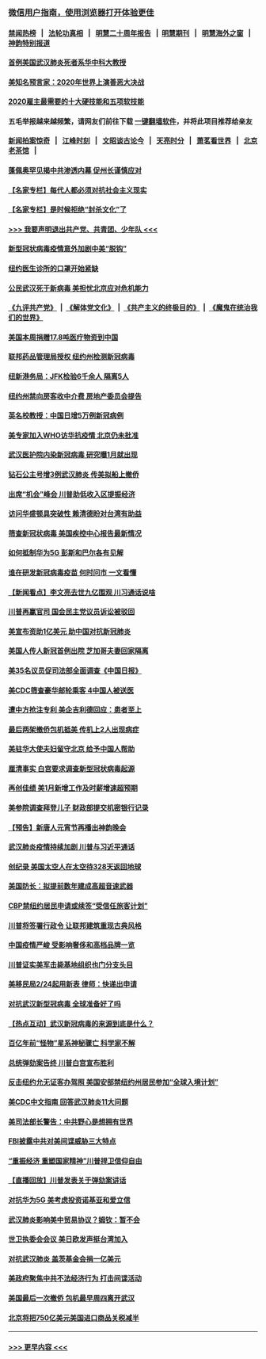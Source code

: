 ### [微信用户指南，使用浏览器打开体验更佳](https://github.com/gfw-breaker/banned-news1/blob/master/indexes/wechat-guide.md?t=0)
#### [禁闻热榜](热点新闻.md?t=0)  &nbsp;&nbsp;|&nbsp;&nbsp; [法轮功真相](https://github.com/gfw-breaker/truth/blob/master/README.md?t=0) &nbsp;&nbsp;|&nbsp;&nbsp; [明慧二十周年报告](https://github.com/gfw-breaker/mh-reports/blob/master/README.md?t=0) &nbsp;&nbsp;|&nbsp;&nbsp;[明慧期刊](https://github.com/gfw-breaker/mh-qikan) &nbsp;&nbsp;|&nbsp;&nbsp; [明慧海外之窗](https://github.com/gfw-breaker/mh-news/blob/master/README.md?t=0) &nbsp;&nbsp;|&nbsp;&nbsp; [神韵特别报道](https://github.com/gfw-breaker/mh-news/blob/master/shenyun.md?t=0)
#### [首例美国武汉肺炎死者系华中科大教授](../pages/nsc412/n11855500.md?t=02100244) 
#### [美知名预言家：2020年世界上演善恶大决战](../pages/nsc412/n11855418.md?t=02100244) 
#### [2020雇主最需要的十大硬技能和五项软技能](../pages/nsc412/n11850953.md?t=02100244) 
#### 五毛举报越来越频繁，请网友们前往下载 [一键翻墙软件](https://github.com/gfw-breaker/ssr-accounts)，并将此项目推荐给亲友
#### [新闻拍案惊奇](https://github.com/gfw-breaker/banned-news1/blob/master/pages/link4.md) &nbsp;&nbsp;|&nbsp;&nbsp; [江峰时刻](https://github.com/gfw-breaker/banned-news1/blob/master/pages/link4.md) &nbsp;&nbsp;|&nbsp;&nbsp; [文昭谈古论今](https://github.com/gfw-breaker/banned-news1/blob/master/pages/link4.md) &nbsp;&nbsp;|&nbsp;&nbsp; [天亮时分](https://github.com/gfw-breaker/banned-news1/blob/master/pages/link4.md) &nbsp;&nbsp;|&nbsp;&nbsp; [萧茗看世界](https://github.com/gfw-breaker/banned-news1/blob/master/pages/link4.md) &nbsp;&nbsp;|&nbsp;&nbsp; [北京老茶馆](https://github.com/gfw-breaker/banned-news1/blob/master/pages/link4.md) &nbsp;&nbsp;|&nbsp;&nbsp; 
#### [蓬佩奥罕见揭中共渗透内幕 促州长谨慎应对](../pages/nsc412/n11854685.md?t=02100244) 
#### [【名家专栏】每代人都必须对抗社会主义现实](../pages/nsc412/n11831412.md?t=02100244) 
#### [【名家专栏】是时候拒绝“封杀文化”了](../pages/nsc412/n11814093.md?t=02100244) 
#### [>>> 我要声明退出共产党、共青团、少年队 <<<](https://github.com/begood0513/goodnews/blob/master/quit/letter.md) 
#### [新型冠状病毒疫情意外加剧中美“脱钩”](../pages/nsc412/n11854475.md?t=02100244) 
#### [纽约医生诊所的口罩开始紧缺](../pages/nsc412/n11853364.md?t=02100244) 
#### [公民武汉死于新病毒 美担忧北京应对危机能力](../pages/nsc412/n11854331.md?t=02100244) 
#### [《九评共产党》](https://github.com/begood0513/9ping.md/blob/master/README.md) &nbsp;|&nbsp; [《解体党文化》](../../../../jtdwh.md/blob/master/README.md)  &nbsp;|&nbsp; [《共产主义的终极目的》](../../../../gczydzjmd.md/blob/master/README.md) &nbsp;|&nbsp; [《魔鬼在统治我们的世界》](../../../../mgztzwmdsj.md/blob/master/README.md) 
#### [美国本周捐赠17.8吨医疗物资到中国](../pages/nsc412/n11854269.md?t=02100244) 
#### [联邦药品管理局授权  纽约州检测新冠病毒](../pages/nsc412/n11853371.md?t=02100244) 
#### [纽新港务局：JFK检验6千余人  隔离5人](../pages/nsc412/n11853366.md?t=02100244) 
#### [纽约州禁向房客收中介费  房地产委员会提告](../pages/nsc412/n11853360.md?t=02100244) 
#### [英名校教授：中国日增5万例新冠病例](../pages/nsc412/n11854174.md?t=02100244) 
#### [美专家加入WHO访华抗疫情 北京仍未批准](../pages/nsc412/n11854043.md?t=02100244) 
#### [武汉医护院内染新冠病毒 研究曝1月就出现](../pages/nsc412/n11852928.md?t=02100244) 
#### [钻石公主号增3例武汉肺炎 传美拟船上撤侨](../pages/nsc412/n11853240.md?t=02100244) 
#### [出席“机会”峰会 川普助低收入区提振经济](../pages/nsc412/n11853232.md?t=02100244) 
#### [访问华盛顿具突破性 赖清德盼对台湾有助益](../pages/nsc412/n11853129.md?t=02100244) 
#### [筛查新冠状病毒 美国疾控中心报告最新情况](../pages/nsc412/n11853070.md?t=02100244) 
#### [如何抵制华为5G 彭斯和巴尔各有见解](../pages/nsc412/n11852535.md?t=02100244) 
#### [谁在研发新冠病毒疫苗 何时问市 一文看懂](../pages/nsc412/n11852840.md?t=02100244) 
#### [【新闻看点】李文亮去世九亿围观 川习通话说啥](../pages/nsc412/n11852360.md?t=02100244) 
#### [川普再赢官司 国会民主党议员诉讼被驳回](../pages/nsc412/n11852287.md?t=02100244) 
#### [美宣布资助1亿美元 助中国对抗新冠肺炎](../pages/nsc412/n11852531.md?t=02100244) 
#### [美国人传人新冠首例出院 芝加哥夫妻回家隔离](../pages/nsc412/n11852452.md?t=02100244) 
#### [美35名议员促司法部全面调查《中国日报》](../pages/nsc412/n11852435.md?t=02100244) 
#### [美CDC筛查豪华邮轮乘客 4中国人被送医](../pages/nsc412/n11852085.md?t=02100244) 
#### [遭中方抢注专利 美企吉利德回应：患者至上](../pages/nsc412/n11852037.md?t=02100244) 
#### [最后两架撤侨包机抵美 传机上2人出现病症](../pages/nsc412/n11852173.md?t=02100244) 
#### [美驻华大使夫妇留守北京 给予中国人帮助](../pages/nsc412/n11852165.md?t=02100244) 
#### [厘清事实 白宫要求调查新型冠状病毒起源](../pages/nsc412/n11852106.md?t=02100244) 
#### [再创佳绩 美1月新增工作及时薪增速超预期](../pages/nsc412/n11852174.md?t=02100244) 
#### [美参院调查拜登儿子 财政部提交机密银行记录](../pages/nsc412/n11851808.md?t=02100244) 
#### [【预告】新唐人元宵节再播出神韵晚会](../pages/nsc412/n11843192.md?t=02100244) 
#### [武汉肺炎疫情持续加剧 川普与习近平通话](../pages/nsc412/n11851613.md?t=02100244) 
#### [创纪录 美国太空人在太空待328天返回地球](../pages/nsc412/n11851266.md?t=02100244) 
#### [美国防长：拟提前数年建成高超音速武器](../pages/nsc412/n11850959.md?t=02100244) 
#### [CBP禁纽约居民申请或续签“受信任旅客计划”](../pages/nsc412/n11850857.md?t=02100244) 
#### [川普将签署行政令 让联邦建筑重现古典风格](../pages/nsc412/n11850654.md?t=02100244) 
#### [中国疫情严峻 受影响奢侈和高档品牌一览](../pages/nsc412/n11850319.md?t=02100244) 
#### [川普证实美军击毙基地组织也门分支头目](../pages/nsc412/n11850383.md?t=02100244) 
#### [美移民局2/24起用新表 律师：快递出申请](../pages/nsc412/n11848220.md?t=02100244) 
#### [对抗武汉新型冠病毒 全球准备好了吗](../pages/nsc412/n11850142.md?t=02100244) 
#### [【热点互动】武汉新冠病毒的来源到底是什么？](../pages/nsc412/n11849749.md?t=02100244) 
#### [百亿年前“怪物”星系神秘骤亡 科学家不解](../pages/nsc412/n11849863.md?t=02100244) 
#### [总统弹劾案告终 川普白宫宣布胜利](../pages/nsc412/n11849985.md?t=02100244) 
#### [反击纽约允无证客办驾照  美国安部禁纽约州居民参加“全球入境计划”](../pages/nsc412/n11849828.md?t=02100244) 
#### [美CDC中文指南 回答武汉肺炎11大问题](../pages/nsc412/n11849703.md?t=02100244) 
#### [美司法部长警告：中共野心是想拥有世界](../pages/nsc412/n11849769.md?t=02100244) 
#### [FBI披露中共对美间谍威胁三大特点](../pages/nsc412/n11849700.md?t=02100244) 
#### [“重振经济 重塑国家精神”川普捍卫信仰自由](../pages/nsc412/n11849641.md?t=02100244) 
#### [【直播回放】川普发表关于弹劾案讲话](../pages/nsc412/n11849472.md?t=02100244) 
#### [对抗华为5G 美考虑投资诺基亚和爱立信](../pages/nsc412/n11849510.md?t=02100244) 
#### [武汉肺炎影响美中贸易协议？姆钦：暂不会](../pages/nsc412/n11849497.md?t=02100244) 
#### [世卫执委会会议 美日欧发声挺台湾加入](../pages/nsc412/n11849433.md?t=02100244) 
#### [对抗武汉肺炎 盖茨基金会捐一亿美元](../pages/nsc412/n11848953.md?t=02100244) 
#### [美政府聚焦中共不法经济行为 打击间谍活动](../pages/nsc412/n11849322.md?t=02100244) 
#### [美国最后一次撤侨 包机最早周四离开武汉](../pages/nsc412/n11849395.md?t=02100244) 
#### [北京将把750亿美元美国进口商品关税减半](../pages/nsc412/n11848896.md?t=02100244) 

----
#### [ >>> 更早内容 <<< ](../indexes/nsc412-earlier.md)
